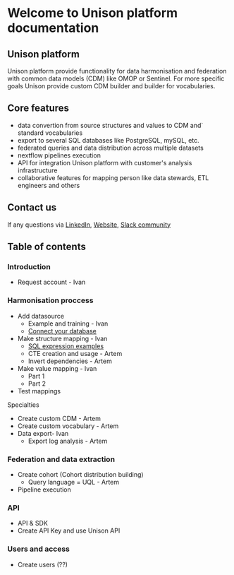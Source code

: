 # Welcome to Unison platform documentation

## Unison platform 
Unison platform provide functionality for data harmonisation and federation with 
common data models (CDM) like OMOP or Sentinel. For more specific goals Unison provide 
custom CDM builder and builder for vocabularies.  

## Core features
- data convertion from source structures and values to CDM and` standard vocabularies
- export to several SQL databases like PostgreSQL, mySQL, etc. 
- federated queries and data distribution across multiple datasets
- nextflow pipelines execution
- API for integration Unison platform with customer's analysis infrastructure  
- collaborative features for mapping person like data stewards, ETL engineers and others

## Contact us
If any questions via [LinkedIn](https://www.linkedin.com/company/hyperunison/), [Website](https://hyperunison.com/), [Slack community](https://join.slack.com/t/unisoncommunity/shared_invite/zt-2p75t4fhc-Kiksdz2sf19zjYi_JVHzNg)

## Table of contents

### Introduction
- Request account - Ivan

### Harmonisation proccess
- Add datasource
  - Example and training - Ivan
  - [Connect your database](./how-to-connect-db/how-to-connect-db.md)
- Make structure mapping - Ivan
  - [SQL expression examples](https://github.com/Hyperunison/platform_documentation/wiki/Unison-SQL-expressions)
  - CTE creation and usage - Artem
  - Invert dependencies - Artem
- Make value mapping - Ivan
  - Part 1
  - Part 2
- Test mappings

Specialties
- Create custom CDM - Artem
- Create custom vocabulary - Artem
- Data export- Ivan
  - Export log analysis - Artem

### Federation and data extraction
- Create cohort (Cohort distribution building)
  - Query language = UQL - Artem
- Pipeline execution

### API
- API & SDK
- Create API Key and use Unison API

### Users and access
- Create users (??)




